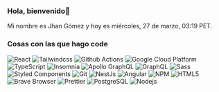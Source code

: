 ### Hola, bienvenido👋
Mi nombre es Jhan Gómez y hoy es miércoles, 27 de marzo, 03:19 PET.
<h3>Cosas con las que hago code</h3>
<p>
 <img alt="React" src="https://img.shields.io/badge/React-45b8d8?logo=React&style=flat-square&logoColor=white" />
  <img alt="Tailwindcss" src="https://img.shields.io/badge/Tailwindcss-0369a1?logo=Tailwindcss&style=flat-square&logoColor=white" />
  <img alt="Github Actions" src="https://img.shields.io/badge/Github Actions-2088FF?logo=Github Actions&style=flat-square&logoColor=white" />
  <img alt="Google Cloud Platform" src="https://img.shields.io/badge/Google Cloud Platform-1a73e8?logo=Google Cloud Platform&style=flat-square&logoColor=white" />
  <img alt="TypeScript" src="https://img.shields.io/badge/TypeScript-007ACC?logo=TypeScript&style=flat-square&logoColor=white" />
  <img alt="Insomnia" src="https://img.shields.io/badge/Insomnia-5849BE?logo=Insomnia&style=flat-square&logoColor=white" />
  <img alt="Apollo GraphQL" src="https://img.shields.io/badge/Apollo GraphQL-311C87?logo=Apollo GraphQL&style=flat-square&logoColor=white" />
  <img alt="GraphQL" src="https://img.shields.io/badge/GraphQL-E10098?logo=GraphQL&style=flat-square&logoColor=white" />
  <img alt="Sass" src="https://img.shields.io/badge/Sass-CC6699?logo=Sass&style=flat-square&logoColor=white" />
  <img alt="Styled Components" src="https://img.shields.io/badge/Styled Components-db7092?logo=Styled Components&style=flat-square&logoColor=white" />
  <img alt="Git" src="https://img.shields.io/badge/Git-F05032?logo=Git&style=flat-square&logoColor=white" />
  <img alt="NestJs" src="https://img.shields.io/badge/NestJs-ea2845?logo=NestJs&style=flat-square&logoColor=white" />
  <img alt="Angular" src="https://img.shields.io/badge/Angular-DD0031?logo=Angular&style=flat-square&logoColor=white" />
  <img alt="NPM" src="https://img.shields.io/badge/NPM-CB3837?logo=NPM&style=flat-square&logoColor=white" />
  <img alt="HTML5" src="https://img.shields.io/badge/HTML5-E34F26?logo=HTML5&style=flat-square&logoColor=white" />
  <img alt="Brave Browser" src="https://img.shields.io/badge/Brave Browser-FB542B?logo=Brave Browser&style=flat-square&logoColor=white" />
  <img alt="Prettier" src="https://img.shields.io/badge/Prettier-F7B93E?logo=Prettier&style=flat-square&logoColor=black" />
  <img alt="PostgreSQL" src="https://img.shields.io/badge/PostgreSQL-316192?logo=PostgreSQL&style=flat-square&logoColor=white" />
  <img alt="Nodejs" src="https://img.shields.io/badge/Nodejs-43853d?logo=Nodejs&style=flat-square&logoColor=white" />
  
</p>
